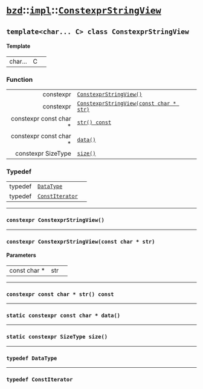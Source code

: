 # [`bzd`](../../../index.md)::[`impl`](../../index.md)::[`ConstexprStringView`](../index.md)

## `template<char... C> class ConstexprStringView`

#### Template
||||
|---:|:---|:---|
|char...|C||
### Function
||||
|---:|:---|:---|
|constexpr|[`ConstexprStringView()`](.)||
|constexpr|[`ConstexprStringView(const char * str)`](.)||
|constexpr const char *|[`str() const`](.)||
|constexpr const char *|[`data()`](.)||
|constexpr SizeType|[`size()`](.)||
### Typedef
||||
|---:|:---|:---|
|typedef|[`DataType`](.)||
|typedef|[`ConstIterator`](.)||
------
### `constexpr ConstexprStringView()`

------
### `constexpr ConstexprStringView(const char * str)`

#### Parameters
||||
|---:|:---|:---|
|const char *|str||
------
### `constexpr const char * str() const`

------
### `static constexpr const char * data()`

------
### `static constexpr SizeType size()`

------
### `typedef DataType`

------
### `typedef ConstIterator`

